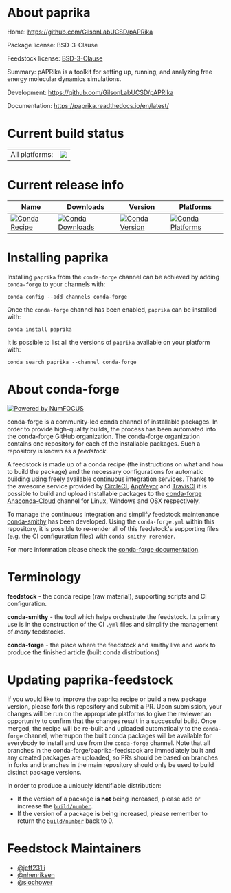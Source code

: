 About paprika
=============

Home: https://github.com/GilsonLabUCSD/pAPRika

Package license: BSD-3-Clause

Feedstock license: [BSD-3-Clause](https://github.com/conda-forge/paprika-feedstock/blob/master/LICENSE.txt)

Summary: pAPRika is a toolkit for setting up, running, and analyzing free energy molecular dynamics simulations.

Development: https://github.com/GilsonLabUCSD/pAPRika

Documentation: https://paprika.readthedocs.io/en/latest/

Current build status
====================


<table><tr><td>All platforms:</td>
    <td>
      <a href="https://dev.azure.com/conda-forge/feedstock-builds/_build/latest?definitionId=6242&branchName=master">
        <img src="https://dev.azure.com/conda-forge/feedstock-builds/_apis/build/status/paprika-feedstock?branchName=master">
      </a>
    </td>
  </tr>
</table>

Current release info
====================

| Name | Downloads | Version | Platforms |
| --- | --- | --- | --- |
| [![Conda Recipe](https://img.shields.io/badge/recipe-paprika-green.svg)](https://anaconda.org/conda-forge/paprika) | [![Conda Downloads](https://img.shields.io/conda/dn/conda-forge/paprika.svg)](https://anaconda.org/conda-forge/paprika) | [![Conda Version](https://img.shields.io/conda/vn/conda-forge/paprika.svg)](https://anaconda.org/conda-forge/paprika) | [![Conda Platforms](https://img.shields.io/conda/pn/conda-forge/paprika.svg)](https://anaconda.org/conda-forge/paprika) |

Installing paprika
==================

Installing `paprika` from the `conda-forge` channel can be achieved by adding `conda-forge` to your channels with:

```
conda config --add channels conda-forge
```

Once the `conda-forge` channel has been enabled, `paprika` can be installed with:

```
conda install paprika
```

It is possible to list all the versions of `paprika` available on your platform with:

```
conda search paprika --channel conda-forge
```


About conda-forge
=================

[![Powered by NumFOCUS](https://img.shields.io/badge/powered%20by-NumFOCUS-orange.svg?style=flat&colorA=E1523D&colorB=007D8A)](http://numfocus.org)

conda-forge is a community-led conda channel of installable packages.
In order to provide high-quality builds, the process has been automated into the
conda-forge GitHub organization. The conda-forge organization contains one repository
for each of the installable packages. Such a repository is known as a *feedstock*.

A feedstock is made up of a conda recipe (the instructions on what and how to build
the package) and the necessary configurations for automatic building using freely
available continuous integration services. Thanks to the awesome service provided by
[CircleCI](https://circleci.com/), [AppVeyor](https://www.appveyor.com/)
and [TravisCI](https://travis-ci.com/) it is possible to build and upload installable
packages to the [conda-forge](https://anaconda.org/conda-forge)
[Anaconda-Cloud](https://anaconda.org/) channel for Linux, Windows and OSX respectively.

To manage the continuous integration and simplify feedstock maintenance
[conda-smithy](https://github.com/conda-forge/conda-smithy) has been developed.
Using the ``conda-forge.yml`` within this repository, it is possible to re-render all of
this feedstock's supporting files (e.g. the CI configuration files) with ``conda smithy rerender``.

For more information please check the [conda-forge documentation](https://conda-forge.org/docs/).

Terminology
===========

**feedstock** - the conda recipe (raw material), supporting scripts and CI configuration.

**conda-smithy** - the tool which helps orchestrate the feedstock.
                   Its primary use is in the construction of the CI ``.yml`` files
                   and simplify the management of *many* feedstocks.

**conda-forge** - the place where the feedstock and smithy live and work to
                  produce the finished article (built conda distributions)


Updating paprika-feedstock
==========================

If you would like to improve the paprika recipe or build a new
package version, please fork this repository and submit a PR. Upon submission,
your changes will be run on the appropriate platforms to give the reviewer an
opportunity to confirm that the changes result in a successful build. Once
merged, the recipe will be re-built and uploaded automatically to the
`conda-forge` channel, whereupon the built conda packages will be available for
everybody to install and use from the `conda-forge` channel.
Note that all branches in the conda-forge/paprika-feedstock are
immediately built and any created packages are uploaded, so PRs should be based
on branches in forks and branches in the main repository should only be used to
build distinct package versions.

In order to produce a uniquely identifiable distribution:
 * If the version of a package **is not** being increased, please add or increase
   the [``build/number``](https://conda.io/docs/user-guide/tasks/build-packages/define-metadata.html#build-number-and-string).
 * If the version of a package **is** being increased, please remember to return
   the [``build/number``](https://conda.io/docs/user-guide/tasks/build-packages/define-metadata.html#build-number-and-string)
   back to 0.

Feedstock Maintainers
=====================

* [@jeff231li](https://github.com/jeff231li/)
* [@nhenriksen](https://github.com/nhenriksen/)
* [@slochower](https://github.com/slochower/)

